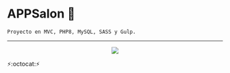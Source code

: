 # APPSalon :bookmark_tabs:
~~~
Proyecto en MVC, PHP8, MySQL, SASS y Gulp.
~~~
---
<p align="center" font-weight="bold">
      <img src="https://img.shields.io/badge/ESTADO-EN%20DESARROLLO-informational?style=social&logo=PHP">
</p>

:zap::octocat::zap: